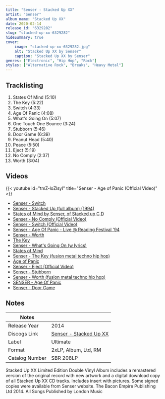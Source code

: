 ```yaml
---
title: "Senser - Stacked Up XX"
artist: "Senser"
album_name: "Stacked Up XX"
date: 2020-02-14
release_id: "6329282"
slug: "stacked-up-xx-6329282"
hideSummary: true
cover:
    image: "stacked-up-xx-6329282.jpg"
    alt: "Stacked Up XX by Senser"
    caption: "Stacked Up XX by Senser"
genres: ["Electronic", "Hip Hop", "Rock"]
styles: ["Alternative Rock", "Breaks", "Heavy Metal"]
---
```


## Tracklisting
1. States Of Mind (5:10)
2. The Key (5:22)
3. Switch (4:33)
4. Age Of Panic (4:08)
5. What's Going On (5:07)
6. One Touch One Bounce (3:24)
7. Stubborn (5:46)
8. Door Game (6:39)
9. Peanut Head (5:40)
10. Peace (5:50)
11. Eject (5:19)
12. No Comply (2:37)
13. Worth (3:04)

## Videos
{{< youtube id="tmZ-loZlsyI" title="Senser - Age of Panic (Official Video)" >}}
- [Senser - Switch](https://www.youtube.com/watch?v=hg9FA8h81NU)
- [Senser - Stacked Up (full album) (1994)](https://www.youtube.com/watch?v=l0IrgkZLlcs)
- [States of Mind  by Senser, of Stacked up C D](https://www.youtube.com/watch?v=bVjIDr_GOBs)
- [Senser - No Comply (Official Video)](https://www.youtube.com/watch?v=K5yYtzsJAyg)
- [Senser - Switch (Official Video)](https://www.youtube.com/watch?v=TPbXnwkiTF4)
- [Senser - Age Of Panic - Live @ Reading Festival '94](https://www.youtube.com/watch?v=sbX5Ft336tA)
- [Senser - Worth](https://www.youtube.com/watch?v=ImyjkfQbSH8)
- [The Key](https://www.youtube.com/watch?v=A6sEg0fdWV8)
- [Senser - What's Going On (w lyrics)](https://www.youtube.com/watch?v=G3-TCUhQfiY)
- [States of Mind](https://www.youtube.com/watch?v=5mNVnr5BKsA)
- [Senser - The Key (fusion metal techno hip hop)](https://www.youtube.com/watch?v=16eArly5UyM)
- [Age of Panic](https://www.youtube.com/watch?v=GUbHzwMS5PM)
- [Senser - Eject (Official Video)](https://www.youtube.com/watch?v=W69gdXUryEg)
- [Senser - Stubborn](https://www.youtube.com/watch?v=anEPodHXSi0)
- [Senser - Worth (fusion metal techno hip hop)](https://www.youtube.com/watch?v=TGJs3aGXZMw)
- [SENSER - Age Of Panic](https://www.youtube.com/watch?v=MyQallcPu2A)
- [Senser - Door Game](https://www.youtube.com/watch?v=CdLEsvXu7zQ)


## Notes

| Notes          |             |
| ---------------| ----------- |
| Release Year   | 2014 |
| Discogs Link   | [Senser - Stacked Up XX](https://www.discogs.com/release/6329282-Senser-Stacked-Up-XX) |
| Label          | Ultimate |
| Format         | 2xLP, Album, Ltd, RM |
| Catalog Number | SBR 208LP |

Stacked Up XX Limited Edition Double Vinyl Album includes a remastered version of the original record with new artwork and a digital download copy of all Stacked Up XX CD tracks.   Includes insert with pictures. Some signed copies were available from Senser website.  The Bacon Empire Publishing Ltd 2014. All Songs Published by London Music 

